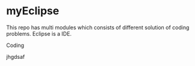 # myEclipse
This repo has multi modules which consists of different solution of coding problems.
Eclipse is a IDE.

Coding

jhgdsaf
